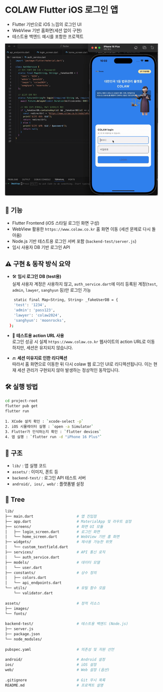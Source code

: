 # COLAW Flutter iOS 로그인 앱

- Flutter 기반으로 iOS 느낌의 로그인 UI
- WebView 기반 홈화면(세션 없이 구현)
- 테스트용 백엔드 예시를 포함한 프로젝트

![ios colaw](assets/images/ios_colaw.gif)

## 🚀 기능
- Flutter Frontend (iOS 스타일 로그인 화면 구성)
- WebView 활용한 `https://www.colaw.co.kr` 홈 화면 이동 (세션 문제로 다시 돌아옴)
- Node.js 기반 테스트용 로그인 서버 포함 (`backend-test/server.js`)
- 임시 사용자 DB 기반 로그인 API

## ⚠️ 구현 & 동작 방식 요약

- 🛠 **임시 로그인 DB (test용)**  
  실제 사용자 계정은 사용하지 않고, `auth_service.dart`에 미리 등록된 계정(`test`, `admin`, `lawyer`, `sanghyun` 등)만 로그인 가능
```bash
    static final Map<String, String> _fakeUserDB = {
    'test': '1234',
    'admin': 'pass123',
    'lawyer': 'colaw2024',
    'sanghyun': 'moonrocks',
  };
```
- 🔄 **테스트용 action URL 사용**  
  로그인 성공 시 실제 `https://www.colaw.co.kr` 웹사이트의 action URL로 이동하지만, 세션은 유지되지 않습니다.

- 🔙 **세션 미유지로 인한 리디렉션**  
  따라서 홈 화면으로 이동한 뒤 다시 colaw 웹 로그인 UI로 리디렉션됩니다. 이는 현재 세션 관리가 구현되지 않아 발생하는 정상적인 동작입니다.

## 🛠️ 실행 방법
```bash
cd project-root
flutter pub get
flutter run

1. XCode 설치 확인 : `xcode-select -p`
2. iOS 시뮬레이터 실행 : `open -a Simulator`
3. Flutter가 인식하는지 확인 : `flutter devices`
4. 앱 실행 : `flutter run -d "iPhone 16 Plus"`
```

## 📁 구조
- `lib/` : 앱 실행 코드  
- `assets/` : 이미지, 폰트 등  
- `backend-test/` : 로그인 API 테스트 서버  
- `android/, ios/, web/` : 플랫폼별 설정  

## 🌲 Tree
```bash
lib/
├── main.dart                    # 앱 진입점
├── app.dart                     # MaterialApp 및 라우트 설정
├── screens/                     # 화면 UI 모듈
│   ├── login_screen.dart        # 로그인 화면
│   └── home_screen.dart         # WebView 기반 홈 화면
├── widgets/                     # 재사용 가능한 위젯
│   └── custom_textfield.dart
├── services/                    # API 통신 로직
│   └── auth_service.dart
├── models/                      # 데이터 모델
│   └── user.dart
├── constants/                   # 상수 정의
│   ├── colors.dart
│   └── api_endpoints.dart
└── utils/                       # 유틸 함수 모음
    └── validator.dart

assets/                          # 정적 리소스
├── images/
└── fonts/

backend-test/                    # 테스트용 백엔드 (Node.js)
├── server.js
├── package.json
└── node_modules/

pubspec.yaml                     # 의존성 및 자원 선언

android/                         # Android 설정
ios/                             # iOS 설정
web/                             # Web 설정 (옵션)

.gitignore                       # Git 무시 목록
README.md                        # 프로젝트 설명
